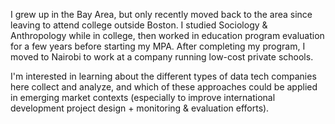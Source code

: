 I grew up in the Bay Area, but only recently moved back to the area since leaving to attend college outside Boston.
I studied Sociology & Anthropology while in college, then worked in education program evaluation for a few years before starting 
my MPA. After completing my program, I moved to Nairobi to work at a company running low-cost private schools.

I'm interested in learning about the different types of data tech companies here collect and analyze, and which of these
approaches could be applied in emerging market contexts (especially to improve international development project design + 
monitoring & evaluation efforts). 
